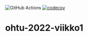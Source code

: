 ![GitHub Actions](https://github.com/emmapiittala/ohtu-2022-viikko1/workflows/CI/badge.svg)
[![codecov](https://codecov.io/gh/emmapiittala/ohtu-2022-viikko1/branch/main/graph/badge.svg?token=AMBT0SRP6I)](https://codecov.io/gh/emmapiittala/ohtu-2022-viikko1)
# ohtu-2022-viikko1
